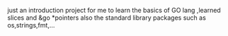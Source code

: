 just an introduction project for me to learn the basics of GO lang ,learned slices and &go *pointers also the standard library packages such as os,strings,fmt,...
